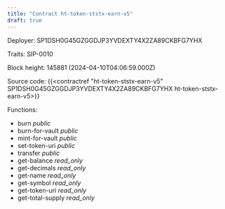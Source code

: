 ```yaml
---
title: "Contract ht-token-ststx-earn-v5"
draft: true
---
```

Deployer: SP1DSH0G45GZGGDJP3YVDEXTY4X2ZA89CKBFG7YHX

Traits:
 SIP-0010



Block height: 145881 (2024-04-10T04:06:59.000Z)

Source code: {{<contractref "ht-token-ststx-earn-v5" SP1DSH0G45GZGGDJP3YVDEXTY4X2ZA89CKBFG7YHX ht-token-ststx-earn-v5>}}

Functions:

* burn _public_
* burn-for-vault _public_
* mint-for-vault _public_
* set-token-uri _public_
* transfer _public_
* get-balance _read_only_
* get-decimals _read_only_
* get-name _read_only_
* get-symbol _read_only_
* get-token-uri _read_only_
* get-total-supply _read_only_

